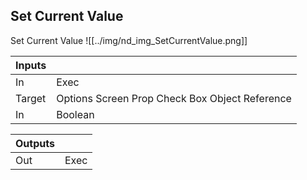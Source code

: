 ## Set Current Value
Set Current Value
![[../img/nd_img_SetCurrentValue.png]]

|Inputs||
|--|--|
| In | Exec |
| Target | Options Screen Prop Check Box Object Reference |
| In | Boolean |

|Outputs||
|--|--|
| Out | Exec |
